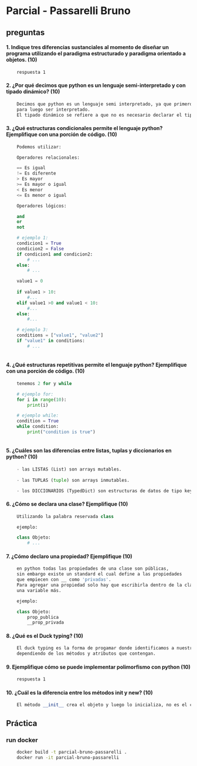 # Parcial - Passarelli Bruno

## preguntas

#### 1. Indique tres diferencias sustanciales al momento de diseñar un programa utilizando el paradigma estructurado y paradigma orientado a objetos. (10)
```txt
    respuesta 1
```

#### 2. ¿Por qué decimos que python es un lenguaje semi-interpretado y con tipado dinámico? (10)
```txt
    Decimos que python es un lenguaje semi interpretado, ya que primero, el script python se traduce a bytecode que posee la extensión .pyc o .pyo
    para luego ser interpretado.
    El tipado dinámico se refiere a que no es necesario declarar el tipo de dato que va a ser contenido en una variable
```

#### 3. ¿Qué estructuras condicionales permite el lenguaje python? Ejemplifique con una porción de código. (10)
```py
    Podemos utilizar:

    Operadores relacionales:

    == Es igual
    != Es diferente
    > Es mayor
    >= Es mayor o igual
    < Es menor
    <= Es menor o igual

    Operadores lógicos:

    and
    or
    not

    # ejemplo 1:
    condicion1 = True
    condicion2 = False
    if condicion1 and condicion2:
        # ...
    else:
        # ...

    value1 = 0
    
    if value1 > 10:
        #...
    elif value1 >0 and value1 < 10:
        #...
    else:
        #...

    # ejemplo 3:
    conditions = ["value1", "value2"]
    if "value1" in conditions:
        # ...
    
```

#### 4. ¿Qué estructuras repetitivas permite el lenguaje python? Ejemplifique con una porción de código. (10)
```py
    tenemos 2 for y while

    # ejemplo for:
    for i in range(10):
        print(i)

    # ejemplo while:
    condition = True
    while condition:
        print("condition is true")
    
```

#### 5. ¿Cuáles son las diferencias entre listas, tuplas y diccionarios en python? (10)
```py
    - las LISTAS (List) son arrays mutables.
    
    - las TUPLAS (tuple) son arrays inmutables.

    - los DICCIONARIOS (TypedDict) son estructuras de datos de tipo key-value
```

#### 6. ¿Cómo se declara una clase? Ejemplifique (10)
```py
    Utilizando la palabra reservada class

    ejemplo:

    class Objeto:
        # ...
```

#### 7. ¿Cómo declaro una propiedad? Ejemplifique (10)
```py
    en python todas las propiedades de una clase son públicas,
    sin embargo existe un standard el cual define a las propiedades
    que empiecen con __ como 'privadas'.
    Para agregar una propiedad solo hay que escribirla dentro de la clase como
    una variable más.

    ejemplo:

    class Objeto:
        prop_publica
        __prop_privada
```

#### 8. ¿Qué es el Duck typing? (10)
```txt
    El duck typing es la forma de progamar donde identificamos a nuestros elementos 
    dependiendo de los métodos y atributos que contengan.
```

#### 9. Ejemplifique cómo se puede implementar polimorfismo con python (10)
```txt
    respuesta 1
```

#### 10. ¿Cuál es la diferencia entre los métodos init y new? (10)
```py
    El método __init__ crea el objeto y luego lo inicializa, no es el constructor como tal, en cambio el método __new__ sólo construye el objeto.
```

## Práctica

### run docker
```bash
    docker build -t parcial-bruno-passarelli .
    docker run -it parcial-bruno-passarelli
```